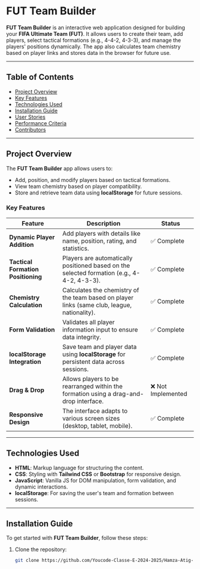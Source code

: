 # FUT Team Builder

**FUT Team Builder** is an interactive web application designed for building your **FIFA Ultimate Team (FUT)**. It allows users to create their team, add players, select tactical formations (e.g., 4-4-2, 4-3-3), and manage the players' positions dynamically. The app also calculates team chemistry based on player links and stores data in the browser for future use.

---

## Table of Contents

- [Project Overview](#project-overview)
- [Key Features](#key-features)
- [Technologies Used](#technologies-used)
- [Installation Guide](#installation-guide)
- [User Stories](#user-stories)
- [Performance Criteria](#performance-criteria)
- [Contributors](#contributors)

---

## Project Overview

The **FUT Team Builder** app allows users to:

- Add, position, and modify players based on tactical formations.
- View team chemistry based on player compatibility.
- Store and retrieve team data using **localStorage** for future sessions.

### Key Features

| Feature                            | Description                                                                                      | Status            |
|------------------------------------|--------------------------------------------------------------------------------------------------|-------------------|
| **Dynamic Player Addition**        | Add players with details like name, position, rating, and statistics.                             | ✅ Complete       |
| **Tactical Formation Positioning** | Players are automatically positioned based on the selected formation (e.g., 4-4-2, 4-3-3).         | ✅ Complete       |
| **Chemistry Calculation**          | Calculates the chemistry of the team based on player links (same club, league, nationality).      | ✅ Complete       |
| **Form Validation**                | Validates all player information input to ensure data integrity.                                  | ✅ Complete       |
| **localStorage Integration**       | Save team and player data using **localStorage** for persistent data across sessions.            | ✅ Complete       |
| **Drag & Drop**                    | Allows players to be rearranged within the formation using a drag-and-drop interface.            | ❌ Not Implemented|
| **Responsive Design**              | The interface adapts to various screen sizes (desktop, tablet, mobile).                           | ✅ Complete       |

---

## Technologies Used

- **HTML**: Markup language for structuring the content.
- **CSS**: Styling with **Tailwind CSS** or **Bootstrap** for responsive design.
- **JavaScript**: Vanilla JS for DOM manipulation, form validation, and dynamic interactions.
- **localStorage**: For saving the user's team and formation between sessions.

---

## Installation Guide

To get started with **FUT Team Builder**, follow these steps:

1. Clone the repository:

   ```bash
   git clone https://github.com/Youcode-Classe-E-2024-2025/Hamza-Atig-FUT.git
